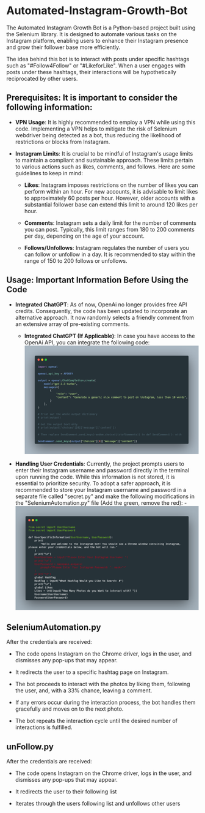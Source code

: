 # Automated-Instagram-Growth-Bot

The Automated Instagram Growth Bot is a Python-based project built using the Selenium library. It is designed to automate various tasks on the Instagram platform, enabling users to enhance their Instagram presence and grow their follower base more efficiently.

The idea behind this bot is to interact with posts under specific hashtags such as "#Follow4Follow" or "#LikeforLike". When a user engages with posts under these hashtags, their interactions will be hypothetically reciprocated by other users.
## Prerequisites: It is important to consider the following information:

- **VPN Usage**: It is highly recommended to employ a VPN while using this code. Implementing a VPN helps to mitigate the risk of Selenium webdriver being detected as a bot, thus reducing the likelihood of restrictions or blocks from Instagram.

- **Instagram Limits**: It is crucial to be mindful of Instagram's usage limits to maintain a compliant and sustainable approach. These limits pertain to various actions such as likes, comments, and follows. Here are some guidelines to keep in mind:

     - **Likes**: Instagram imposes restrictions on the number of likes you can perform within an hour. For new accounts, it is advisable to limit likes to approximately 60 posts per hour. However, older accounts with a substantial follower base can extend this limit to around 120 likes per hour.

    - **Comments**: Instagram sets a daily limit for the number of comments you can post. Typically, this limit ranges from 180 to 200 comments per day, depending on the age of your account.

    - **Follows/Unfollows**: Instagram regulates the number of users you can follow or unfollow in a day. It is recommended to stay within the range of 150 to 200 follows or unfollows. 

## Usage: Important Information Before Using the Code

- **Integrated ChatGPT**: As of now, OpenAi no longer provides free API credits. Consequently, the code has been updated to incorporate an alternative approach. It now randomly selects a friendly comment from an extensive array of pre-existing comments.

    - **Integrated ChatGPT (If Applicable)**: In case you have access to the OpenAi API, you can integrate the following code:<img src="images/OpenAiCode.png" width="800">

- **Handling User Credentials**: Currently, the project prompts users to enter their Instagram username and password directly in the terminal upon running the code. While this information is not stored, it is essential to prioritize security. To adopt a safer approach, it is recommended to store your Instagram username and password in a separate file called "secret.py" and make the following modifications in the "SeleniumAutomation.py" file (Add the green, remove the red): - <img src="images/UserCode.png" width="800">

## SeleniumAutomation.py

After the credentials are received:

- The code opens Instagram on the Chrome driver, logs in the user, and dismisses any pop-ups that may appear.

- It redirects the user to a specific hashtag page on Instagram.

- The bot proceeds to interact with the photos by liking them, following the user, and, with a 33% chance, leaving a comment.

- If any errors occur during the interaction process, the bot handles them gracefully and moves on to the next photo.

- The bot repeats the interaction cycle until the desired number of interactions is fulfilled.

## unFollow.py

After the credentials are received:

- The code opens Instagram on the Chrome driver, logs in the user, and dismisses any pop-ups that may appear.

- It redirects the user to their following list

- Iterates through the users following list  and unfollows other users
